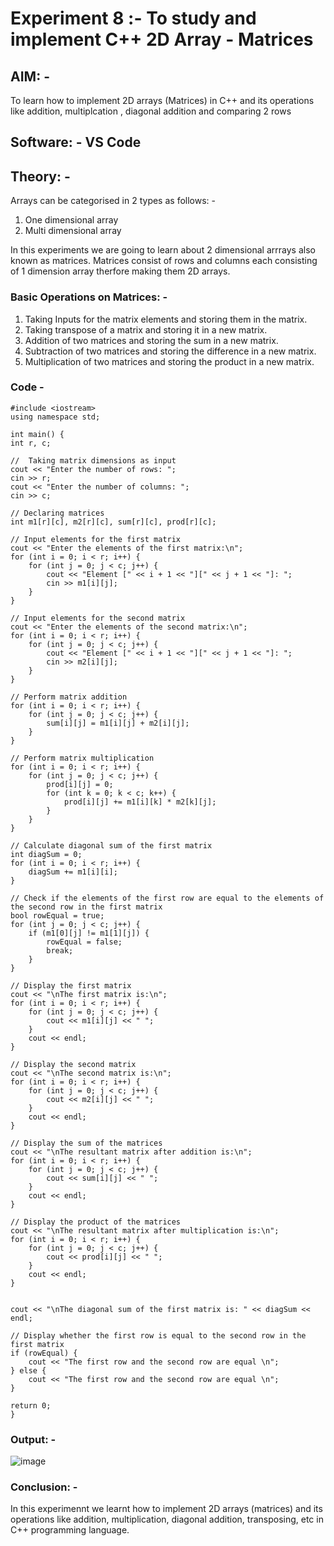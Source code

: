 # Experiment 8 :- To study and implement C++ 2D Array - Matrices

## AIM: -
To learn how to implement 2D arrays (Matrices) in C++ and its operations like addition, multiplcation , diagonal addition and comparing 2 rows 

## Software: - VS Code

## Theory: -

Arrays can be categorised in 2 types as follows: -
1. One dimensional array
2. Multi dimensional array

In this experiments we are going to learn about 2 dimensional arrrays also known as matrices. Matrices consist of rows and columns each consisting of 1 dimension array therfore making them 2D arrays. 

### Basic Operations on Matrices: - 

1. Taking Inputs for the matrix elements and storing them in the matrix.
2. Taking transpose of a matrix and storing it in a new matrix.
3. Addition of two matrices and storing the sum in a new matrix.
4. Subtraction of two matrices and storing the difference in a new matrix.
5. Multiplication of two matrices and storing the product in a new matrix.

### Code - 

```
#include <iostream>
using namespace std;

int main() {
int r, c;

//  Taking matrix dimensions as input
cout << "Enter the number of rows: ";
cin >> r;
cout << "Enter the number of columns: ";
cin >> c;

// Declaring matrices
int m1[r][c], m2[r][c], sum[r][c], prod[r][c];

// Input elements for the first matrix
cout << "Enter the elements of the first matrix:\n";
for (int i = 0; i < r; i++) {
    for (int j = 0; j < c; j++) {
        cout << "Element [" << i + 1 << "][" << j + 1 << "]: ";
        cin >> m1[i][j];
    }
}

// Input elements for the second matrix
cout << "Enter the elements of the second matrix:\n";
for (int i = 0; i < r; i++) {
    for (int j = 0; j < c; j++) {
        cout << "Element [" << i + 1 << "][" << j + 1 << "]: ";
        cin >> m2[i][j];
    }
}

// Perform matrix addition
for (int i = 0; i < r; i++) {
    for (int j = 0; j < c; j++) {
        sum[i][j] = m1[i][j] + m2[i][j];
    }
}

// Perform matrix multiplication
for (int i = 0; i < r; i++) {
    for (int j = 0; j < c; j++) {
        prod[i][j] = 0;
        for (int k = 0; k < c; k++) {
            prod[i][j] += m1[i][k] * m2[k][j];
        }
    }
}

// Calculate diagonal sum of the first matrix
int diagSum = 0;
for (int i = 0; i < r; i++) {
    diagSum += m1[i][i];
}

// Check if the elements of the first row are equal to the elements of the second row in the first matrix
bool rowEqual = true;
for (int j = 0; j < c; j++) {
    if (m1[0][j] != m1[1][j]) {
        rowEqual = false;
        break;
    }
}

// Display the first matrix
cout << "\nThe first matrix is:\n";
for (int i = 0; i < r; i++) {
    for (int j = 0; j < c; j++) {
        cout << m1[i][j] << " ";
    }
    cout << endl;
}

// Display the second matrix
cout << "\nThe second matrix is:\n";
for (int i = 0; i < r; i++) {
    for (int j = 0; j < c; j++) {
        cout << m2[i][j] << " ";
    }
    cout << endl;
}

// Display the sum of the matrices
cout << "\nThe resultant matrix after addition is:\n";
for (int i = 0; i < r; i++) {
    for (int j = 0; j < c; j++) {
        cout << sum[i][j] << " ";
    }
    cout << endl;
}

// Display the product of the matrices
cout << "\nThe resultant matrix after multiplication is:\n";
for (int i = 0; i < r; i++) {
    for (int j = 0; j < c; j++) {
        cout << prod[i][j] << " ";
    }
    cout << endl;
}


cout << "\nThe diagonal sum of the first matrix is: " << diagSum << endl;

// Display whether the first row is equal to the second row in the first matrix
if (rowEqual) {
    cout << "The first row and the second row are equal \n";
} else {
    cout << "The first row and the second row are equal \n";
}

return 0;
}
```

### Output: - 

![image](https://github.com/user-attachments/assets/7a82caa3-1344-40a9-9e91-7fcc2b81bb77)



### Conclusion: -

In this experimennt we learnt how to implement 2D arrays (matrices) and its operations like addition, multiplication, diagonal addition, transposing, etc in C++ programming language.
